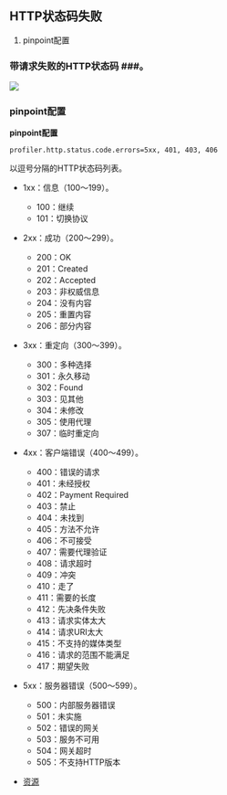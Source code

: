 ## HTTP状态码失败

1. pinpoint配置

### 带请求失败的HTTP状态码 ###。

![](http://naver.github.io/pinpoint/images/http-status-code-failure-overview.png)

### pinpoint配置 ###

**pinpoint配置**
	
	profiler.http.status.code.errors=5xx, 401, 403, 406

以逗号分隔的HTTP状态码列表。

- 1xx：信息（100〜199）。
	- 100：继续
	- 101：切换协议
- 2xx：成功（200〜299）。
	- 200：OK
	- 201：Created
	- 202：Accepted
	- 203：非权威信息
	- 204：没有内容
	- 205：重置内容
	- 206：部分内容
- 3xx：重定向（300〜399）。
	- 300：多种选择
	- 301：永久移动
	- 302：Found
	- 303：见其他
	- 304：未修改
	- 305：使用代理
	- 307：临时重定向
- 4xx：客户端错误（400〜499）。
	- 400：错误的请求
	- 401：未经授权
	- 402：Payment Required
	- 403：禁止
	- 404：未找到
	- 405：方法不允许
	- 406：不可接受
	- 407：需要代理验证
	- 408：请求超时
	- 409：冲突
	- 410：走了
	- 411：需要的长度
	- 412：先决条件失败
	- 413：请求实体太大
	- 414：请求URI太大
	- 415：不支持的媒体类型
	- 416：请求的范围不能满足
	- 417：期望失败
- 5xx：服务器错误（500〜599）。
	- 500：内部服务器错误
	- 501：未实施
	- 502：错误的网关
	- 503：服务不可用
	- 504：网关超时
	- 505：不支持HTTP版本

- [资源](https://www.w3.org/Protocols/rfc2616/rfc2616-sec10.html)